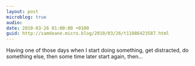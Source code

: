 ```yaml
---
layout: post
microblog: true
audio: 
date: 2010-03-26 01:00:00 +0100
guid: http://samdeane.micro.blog/2010/03/26/t11086423587.html
---
```

Having one of those days when I start doing something, get distracted, do something else, then some time later start again, then...
